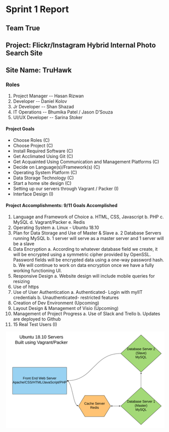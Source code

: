 # Sprint 1 Report
## Team True
## Project: Flickr/Instagram Hybrid Internal Photo Search Site
## Site Name: TruHawk

### Roles
1. Project Manager -- Hasan Rizwan
2. Developer -- Daniel Kolov
3. Jr Developer -- Shan Shazad
4. IT Operations -- Bhumika Patel / Jason D’Souza
5. UI/UX Developer -- Sarina Stoker
#### Project Goals
- Choose Roles (C)
- Choose Project (C)
- Install Required Software (C)
- Get Acclimated Using Git (C)
- Get Acquainted Using Communication and Management Platforms (C)
- Decide on Language(s)/Framework(s) (C)
- Operating System Platform (C)
- Data Storage Technology (C)
- Start a home site design (C)
- Setting up our servers through Vagrant / Packer (I) 
- Interface Design (I)
#### Project Accomplishments: 9/11 Goals Accomplished

1. Language and Framework of Choice
a. HTML, CSS, Javascript
b. PHP
c. MySQL
d. Vagrant/Packer
e. Redis
2. Operating System
a. Linux - Ubuntu 18.10
3. Plan for Data Storage and Use of Master & Slave
a. 2 Database Servers running MySQL
b. 1 server will serve as a master server and 1 server will be a slave
4. Data Encryption
a. According to whatever database field we create, it will be encrypted using a symmetric cipher provided by OpenSSL. Password fields will be encrypted data using a one-way password hash.
b. We will continue to work on data encryption once we have a fully working functioning UI. 
5. Responsive Design
a. Website design will include mobile queries for resizing
6. Use of https
7. Use of User Authentication
a. Authenticated- Login with myIIT credentials
b. Unauthenticated- restricted features
8. Creation of Dev Environment (Upcoming)
9. Layout Design & Management of Visio (Upcoming)
10. Management of Project Progress
a. Use of Slack and Trello
b. Updates are deployed to Github
11. 15 Real Test Users (I)

![Infrastructure](images/infrastructure.png "Infrastructure")